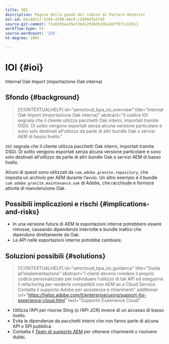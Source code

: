 ```yaml
---
title: IOI
description: Pagina della guida del codice di Pattern Detector
exl-id: b6c9d11f-5189-4799-98c0-c2699dfe3f40
source-git-commit: f1e833bea35ef3b412936d529b14bff6f1cb35c1
workflow-type: ht
source-wordcount: '225'
ht-degree: 100%

---
```


# IOI {#ioi}

Internal Oak Import (importazione Oak interna)

## Sfondo {#background}

>[!CONTEXTUALHELP]
>id="aemcloud_bpa_ioi_overview"
>title="Internal Oak Import (importazione Oak interna)"
>abstract="Il codice IOI segnala che il cliente utilizza pacchetti Oak interni, importati tramite OSGi. Di solito vengono esportati senza alcuna versione particolare e sono solo destinati all’utilizzo da parte di altri bundle Oak o servizi AEM di basso livello."

`IOI` segnala che il cliente utilizza pacchetti Oak interni, importati tramite OSGi. Di solito vengono esportati senza alcuna versione particolare e sono solo destinati all’utilizzo da parte di altri bundle Oak o servizi AEM di basso livello.

Alcuni di questi sono utilizzati da `com.adobe.granite.repository`, che imposta un archivio per AEM durante l’avvio. Un altro esempio è il bundle `com.adobe.granite.maintenance.oak` di Adobe, che racchiude e fornisce attività di manutenzione Oak.

## Possibili implicazioni e rischi {#implications-and-risks}

* In una versione futura di AEM le esportazioni interne potrebbero essere rimosse, causando dipendenze interrotte e bundle inattivi che dipendono direttamente da Oak.
* Le API nelle esportazioni interne potrebbe cambiare.

## Soluzioni possibili {#solutions}

>[!CONTEXTUALHELP]
>id="aemcloud_bpa_ioi_guidance"
>title="Guida all’implementazione"
>abstract="I clienti devono rivedere il proprio codice personalizzato per individuare l’utilizzo di tali API ed eseguirne il refactoring per renderle compatibili con AEM as a Cloud Service. Contatta il supporto Adobe per assistenza e chiarimenti"
>additional-url="https://helpx.adobe.com/it/enterprise/using/support-for-experience-cloud.html" text="Supporto Experience Cloud"

* Utilizza l’API per risorse Sling (o l’API JCR) invece di un accesso di basso livello.
* Evita le dipendenze da pacchetti interni che non fanno parte di alcuna API o SPI pubblica.
* Contatta il [Team di supporto AEM](https://helpx.adobe.com/it/enterprise/using/support-for-experience-cloud.html) per ottenere chiarimenti o risolvere dubbi.
